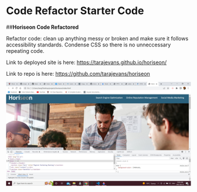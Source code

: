 # Code Refactor Starter Code

##**Horiseon Code Refactored**

Refactor code: clean up anything messy or broken and make sure it follows accessibility standards.
Condense CSS so there is no unneccessary repeating code.

Link to deployed site is here: https://tarajevans.github.io/horiseon/

Link to repo is here: https://github.com/tarajevans/horiseon

![](assets/images/Screenshot.jpg)
